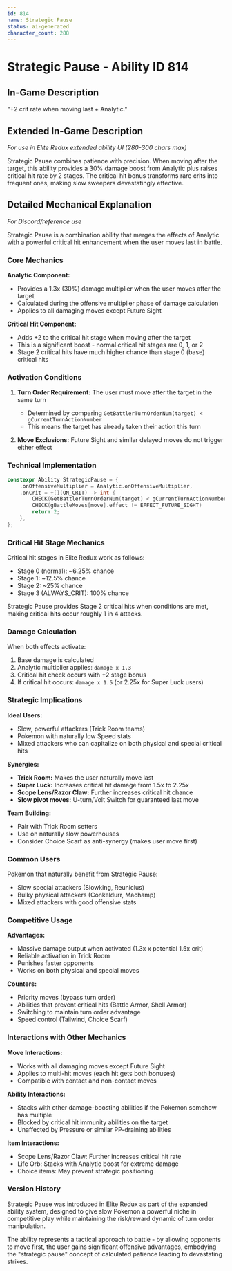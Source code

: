 ```yaml
---
id: 814
name: Strategic Pause
status: ai-generated
character_count: 288
---
```


# Strategic Pause - Ability ID 814

## In-Game Description
"+2 crit rate when moving last + Analytic."

## Extended In-Game Description
*For use in Elite Redux extended ability UI (280-300 chars max)*

Strategic Pause combines patience with precision. When moving after the target, this ability provides a 30% damage boost from Analytic plus raises critical hit rate by 2 stages. The critical hit bonus transforms rare crits into frequent ones, making slow sweepers devastatingly effective.

## Detailed Mechanical Explanation
*For Discord/reference use*

Strategic Pause is a combination ability that merges the effects of Analytic with a powerful critical hit enhancement when the user moves last in battle.

### Core Mechanics

**Analytic Component:**
- Provides a 1.3x (30%) damage multiplier when the user moves after the target
- Calculated during the offensive multiplier phase of damage calculation
- Applies to all damaging moves except Future Sight

**Critical Hit Component:**
- Adds +2 to the critical hit stage when moving after the target
- This is a significant boost - normal critical hit stages are 0, 1, or 2
- Stage 2 critical hits have much higher chance than stage 0 (base) critical hits

### Activation Conditions

1. **Turn Order Requirement:** The user must move after the target in the same turn
   - Determined by comparing `GetBattlerTurnOrderNum(target) < gCurrentTurnActionNumber`
   - This means the target has already taken their action this turn

2. **Move Exclusions:** Future Sight and similar delayed moves do not trigger either effect

### Technical Implementation

```cpp
constexpr Ability StrategicPause = {
    .onOffensiveMultiplier = Analytic.onOffensiveMultiplier,
    .onCrit = +[](ON_CRIT) -> int {
        CHECK(GetBattlerTurnOrderNum(target) < gCurrentTurnActionNumber)
        CHECK(gBattleMoves[move].effect != EFFECT_FUTURE_SIGHT)
        return 2;
    },
};
```

### Critical Hit Stage Mechanics

Critical hit stages in Elite Redux work as follows:
- Stage 0 (normal): ~6.25% chance
- Stage 1: ~12.5% chance  
- Stage 2: ~25% chance
- Stage 3 (ALWAYS_CRIT): 100% chance

Strategic Pause provides Stage 2 critical hits when conditions are met, making critical hits occur roughly 1 in 4 attacks.

### Damage Calculation

When both effects activate:
1. Base damage is calculated
2. Analytic multiplier applies: `damage x 1.3`
3. Critical hit check occurs with +2 stage bonus
4. If critical hit occurs: `damage x 1.5` (or 2.25x for Super Luck users)

### Strategic Implications

**Ideal Users:**
- Slow, powerful attackers (Trick Room teams)
- Pokemon with naturally low Speed stats
- Mixed attackers who can capitalize on both physical and special critical hits

**Synergies:**
- **Trick Room:** Makes the user naturally move last
- **Super Luck:** Increases critical hit damage from 1.5x to 2.25x
- **Scope Lens/Razor Claw:** Further increases critical hit chance
- **Slow pivot moves:** U-turn/Volt Switch for guaranteed last move

**Team Building:**
- Pair with Trick Room setters
- Use on naturally slow powerhouses
- Consider Choice Scarf as anti-synergy (makes user move first)

### Common Users

Pokemon that naturally benefit from Strategic Pause:
- Slow special attackers (Slowking, Reuniclus)
- Bulky physical attackers (Conkeldurr, Machamp)
- Mixed attackers with good offensive stats

### Competitive Usage

**Advantages:**
- Massive damage output when activated (1.3x x potential 1.5x crit)
- Reliable activation in Trick Room
- Punishes faster opponents
- Works on both physical and special moves

**Counters:**
- Priority moves (bypass turn order)
- Abilities that prevent critical hits (Battle Armor, Shell Armor)
- Switching to maintain turn order advantage
- Speed control (Tailwind, Choice Scarf)

### Interactions with Other Mechanics

**Move Interactions:**
- Works with all damaging moves except Future Sight
- Applies to multi-hit moves (each hit gets both bonuses)
- Compatible with contact and non-contact moves

**Ability Interactions:**
- Stacks with other damage-boosting abilities if the Pokemon somehow has multiple
- Blocked by critical hit immunity abilities on the target
- Unaffected by Pressure or similar PP-draining abilities

**Item Interactions:**
- Scope Lens/Razor Claw: Further increases critical hit rate
- Life Orb: Stacks with Analytic boost for extreme damage
- Choice items: May prevent strategic positioning

### Version History

Strategic Pause was introduced in Elite Redux as part of the expanded ability system, designed to give slow Pokemon a powerful niche in competitive play while maintaining the risk/reward dynamic of turn order manipulation.

The ability represents a tactical approach to battle - by allowing opponents to move first, the user gains significant offensive advantages, embodying the "strategic pause" concept of calculated patience leading to devastating strikes.